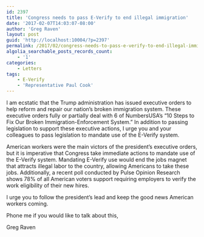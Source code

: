 ```yaml
---
id: 2397
title: 'Congress needs to pass E-Verify to end illegal immigration'
date: '2017-02-07T14:03:07-08:00'
author: 'Greg Raven'
layout: post
guid: 'http://localhost:10004/?p=2397'
permalink: /2017/02/congress-needs-to-pass-e-verify-to-end-illegal-immigration/
algolia_searchable_posts_records_count:
    - '1'
categories:
    - Letters
tags:
    - E-Verify
    - 'Representative Paul Cook'
---
```


I am ecstatic that the Trump administration has issued executive orders to help reform and repair our nation’s broken immigration system. These executive orders fully or partially deal with 6 of NumbersUSA’s “10 Steps to Fix Our Broken Immigration-Enforcement System.” In addition to passing legislation to support these executive actions, I urge you and your colleagues to pass legislation to mandate use of the E-Verify system.

American workers were the main victors of the president’s executive orders, but it is imperative that Congress take immediate actions to mandate use of the E-Verify system. Mandating E-Verify use would end the jobs magnet that attracts illegal labor to the country, allowing Americans to take these jobs. Additionally, a recent poll conducted by Pulse Opinion Research shows 78% of all American voters support requiring employers to verify the work eligibility of their new hires.

I urge you to follow the president’s lead and keep the good news American workers coming.

Phone me if you would like to talk about this,

Greg Raven